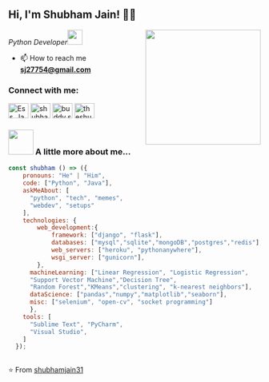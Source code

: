 
<h2>Hi, I'm Shubham Jain! 👨‍💻 </h2>
<img align='right' src="https://media.giphy.com/media/p4NLw3I4U0idi/giphy.gif" width="230">
<p><em>Python Developer<img src="https://media.giphy.com/media/WUlplcMpOCEmTGBtBW/giphy.gif" width="30"> 
</em></p>

- 📫 How to reach me 
**sj27754@gmail.com**

<p align="left"> 
<h3 align="left">Connect with me:</h3>
<a href="https://twitter.com/Ess_Jay2" target="blank"><img align="center" src="https://cdn.jsdelivr.net/npm/simple-icons@3.0.1/icons/twitter.svg" alt="Ess_Jay2" height="30" width="40" /></a>
<a href="https://linkedin.com/in/shubhamjain31" target="blank"><img align="center" src="https://cdn.jsdelivr.net/npm/simple-icons@3.0.1/icons/linkedin.svg" alt="shubhamjain31" height="30" width="40" /></a>
<a href="https://fb.com/buddy.sj" target="blank"><img align="center" src="https://cdn.jsdelivr.net/npm/simple-icons@3.0.1/icons/facebook.svg" alt="buddy.sj" height="30" width="40" /></a>
<a href="https://instagram.com/theshubham31" target="blank"><img align="center" src="https://cdn.jsdelivr.net/npm/simple-icons@3.0.1/icons/instagram.svg" alt="theshubham31" height="30" width="40" /></a>
</p>




###  <img src="https://media.giphy.com/media/VgCDAzcKvsR6OM0uWg/giphy.gif" width="50"> A little more about me... 

```js
const shubham () => ({
    pronouns: "He" | "Him",
    code: ["Python", "Java"],
    askMeAbout: [
      "python", "tech", "memes",
      "webdev", "setups"
    ],
    technologies: {
        web_development:{
            framework: ["django", "flask"],
            databases: ["mysql","sqlite","mongoDB","postgres","redis"],
            web_servers: ["heroku", "pythonanywhere"],
            wsgi_server: ["gunicorn"],
        },
      machineLearning: ["Linear Regression", "Logistic Regression", 
      "Support Vector Machine","Decision Tree",
      "Random Forest","KMeans","clustering", "k-nearest neighbors"],
      dataScience: ["pandas","numpy","matplotlib","seaborn"],
      misc: ["selenium", "open-cv", "socket programming"]
      },
    tools: [
      "Sublime Text", "PyCharm",
      "Visual Studio",
    ]
  });
      
```

⭐️ From [shubhamjain31](https://github.com/shubhamjain31)


<!--
**shubhamjain31/shubhamjain31** is a ✨ _special_ ✨ repository because its `README.md` (this file) appears on your GitHub profile.

Here are some ideas to get you started:

- 🔭 I’m currently working on ...
- 🌱 I’m currently learning ...
- 👯 I’m looking to collaborate on ...
- 🤔 I’m looking for help with ...
- 💬 Ask me about ...
- 📫 How to reach me: ...
- 😄 Pronouns: ...
- ⚡ Fun fact: ...
-->
